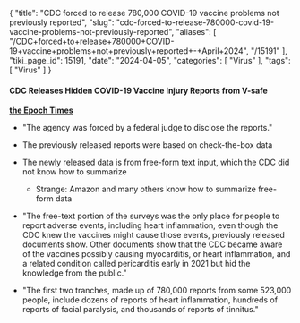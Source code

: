 {
    "title": "CDC forced to release 780,000 COVID-19 vaccine problems not previously reported",
    "slug": "cdc-forced-to-release-780000-covid-19-vaccine-problems-not-previously-reported",
    "aliases": [
        "/CDC+forced+to+release+780000+COVID-19+vaccine+problems+not+previously+reported+-+April+2024",
        "/15191"
    ],
    "tiki_page_id": 15191,
    "date": "2024-04-05",
    "categories": [
        "Virus"
    ],
    "tags": [
        "Virus"
    ]
}


#### CDC Releases Hidden COVID-19 Vaccine Injury Reports  from V-safe

 **[the Epoch Times](https://www.theepochtimes.com/health/cdc-releases-hidden-covid-19-vaccine-injury-reports-5617872?utm_source=copyreflink&utm_campaign=t911&src_src=copyreflink&src_cmp=t911&utm_medium=email)** 

* "The agency was forced by a federal judge to disclose the reports."

* The previously released reports were based on check-the-box data

* The newly released data is from free-form text input, which the CDC did not know how to summarize

   * Strange: Amazon and many others know how to summarize free-form data

* "The free-text portion of the surveys was the only place for people to report adverse events, including heart inflammation, even though the CDC knew the vaccines might cause those events, previously released documents show. Other documents show that the CDC became aware of the vaccines possibly causing myocarditis, or heart inflammation, and a related condition called pericarditis early in 2021 but hid the knowledge from the public."

* "The first two tranches, made up of 780,000 reports from some 523,000 people, include dozens of reports of heart inflammation, hundreds of reports of facial paralysis, and thousands of reports of tinnitus."